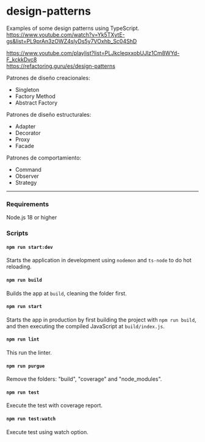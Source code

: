 # design-patterns

Examples of some design patterns using TypeScript. 
https://www.youtube.com/watch?v=Yk5TXytE-gs&list=PL9prAn3zOWZ4slyDs5y7VOxhb_Sc04ShD

https://www.youtube.com/playlist?list=PLJkcleqxxobUJlz1Cm8WYd-F_kckkDvc8  
https://refactoring.guru/es/design-patterns

Patrones de diseño creacionales:  

* Singleton
* Factory Method
* Abstract Factory

Patrones de diseño estructurales:  

* Adapter
* Decorator
* Proxy
* Facade

Patrones de comportamiento:  

* Command
* Observer
* Strategy

---------------  


### Requirements

Node.js 18 or higher


### Scripts

#### `npm run start:dev`

Starts the application in development using `nodemon` and `ts-node` to do hot reloading.

#### `npm run build`

Builds the app at `build`, cleaning the folder first.

#### `npm run start`

Starts the app in production by first building the project with `npm run build`, and then executing the compiled JavaScript at `build/index.js`.

#### `npm run lint`

This run the linter.

#### `npm run purgue`

Remove the folders: "build", "coverage" and "node_modules".

#### `npm run test`

Execute the test with coverage report.

#### `npm run test:watch`

Execute test using watch option.
